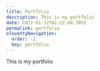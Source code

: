 ```yaml
---
title: Portfolio
description: This is my portfolio
date: 2022-01-12T02:22:04.205Z
permalink: portfolio
eleventyNavigation:
  order: -1
  key: portfolio
---
```

This is my portfolio